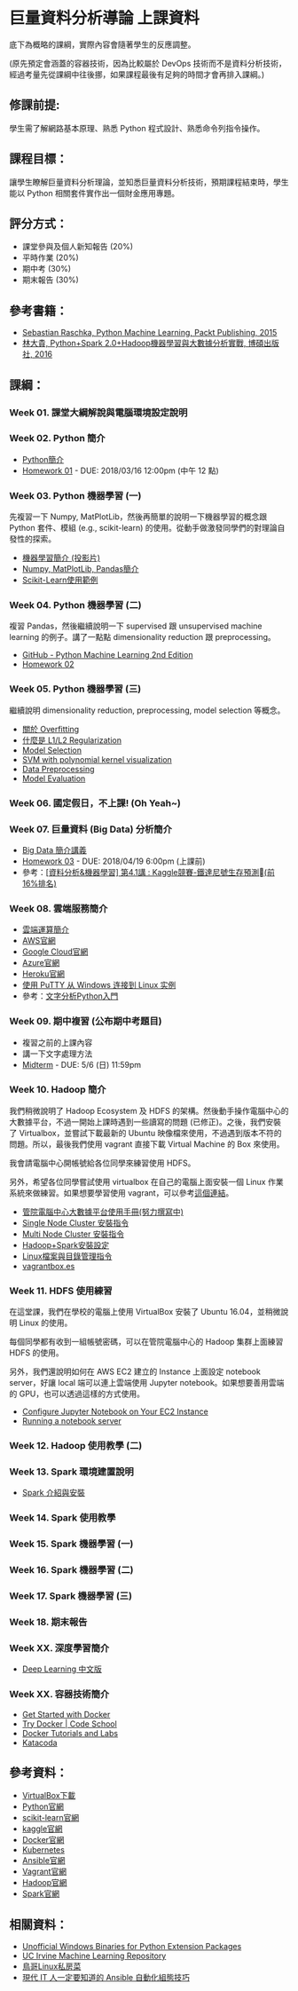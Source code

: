 # 巨量資料分析導論 上課資料

底下為概略的課綱，實際內容會隨著學生的反應調整。

(原先預定會涵蓋的容器技術，因為比較屬於 DevOps 技術而不是資料分析技術，經過考量先從課綱中往後挪，如果課程最後有足夠的時間才會再排入課綱。)

## 修課前提:

學生需了解網路基本原理、熟悉 Python 程式設計、熟悉命令列指令操作。 

## 課程目標：

讓學生瞭解巨量資料分析理論，並知悉巨量資料分析技術，預期課程結束時，學生能以 Python 相關套件實作出一個財金應用專題。

## 評分方式：

* 課堂參與及個人新知報告 (20%)
* 平時作業 (20%)
* 期中考 (30%)
* 期末報告 (30%)

## 參考書籍：

* [Sebastian Raschka, Python Machine Learning, Packt Publishing, 2015](http://bit.ly/2FM9CMN)
* [林大貴, Python+Spark 2.0+Hadoop機器學習與大數據分析實戰, 博碩出版社, 2016](http://www.books.com.tw/products/0010730134)

## 課綱：

### Week 01. 課堂大綱解說與電腦環境設定說明

### Week 02. Python 簡介

* [Python簡介](https://github.com/victorgau/Python_Basics)
* [Homework 01](https://github.com/victorgau/BigData20180301/tree/master/Homework01) - DUE: 2018/03/16 12:00pm (中午 12 點)

### Week 03. Python 機器學習 (一)

先複習一下 Numpy, MatPlotLib，然後再簡單的說明一下機器學習的概念跟 Python 套件、模組 (e.g., scikit-learn) 的使用。從動手做激發同學們的對理論自發性的探索。

* [機器學習簡介 (投影片)](http://bit.ly/2FDEvCH)
* [Numpy, MatPlotLib, Pandas簡介](https://goo.gl/YcsKxt)
* [Scikit-Learn使用範例](https://goo.gl/BRYJz6)

### Week 04. Python 機器學習 (二)

複習 Pandas，然後繼續說明一下 supervised 跟 unsupervised machine learning 的例子。講了一點點 dimensionality reduction 跟 preprocessing。

* [GitHub - Python Machine Learning 2nd Edition](http://bit.ly/2leKZeb)
* [Homework 02](https://bit.ly/2IOLTJn)

### Week 05. Python 機器學習 (三)

繼續說明 dimensionality reduction, preprocessing, model selection 等概念。

* [關於 Overfitting](https://bit.ly/2uv4t6b)
* [什麼是 L1/L2 Regularization](https://www.youtube.com/watch?v=TmzzQoO8mr4)
* [Model Selection](https://bit.ly/2Iagwbd)
* [SVM with polynomial kernel visualization](https://www.youtube.com/watch?v=3liCbRZPrZA)
* [Data Preprocessing](https://bit.ly/2pUTkGi)
* [Model Evaluation](https://bit.ly/2E9nKtE)

### Week 06. 國定假日，不上課! (Oh Yeah~)

### Week 07. 巨量資料 (Big Data) 分析簡介

* [Big Data 簡介講義](https://bit.ly/2JFQ7ng)
* [Homework 03](https://bit.ly/2HpoGQt) - DUE: 2018/04/19 6:00pm (上課前)
* 參考：[[資料分析&機器學習] 第4.1講 : Kaggle競賽-鐵達尼號生存預測(前16%排名)](https://bit.ly/2EJubnu)

### Week 08. 雲端服務簡介

* [雲端運算簡介](https://bit.ly/2EZegl9)
* [AWS官網](https://aws.amazon.com/tw/)
* [Google Cloud官網](https://cloud.google.com/)
* [Azure官網](https://azure.microsoft.com/zh-tw/)
* [Heroku官網](https://www.heroku.com/)
* [使用 PuTTY 从 Windows 连接到 Linux 实例](https://docs.aws.amazon.com/zh_cn/AWSEC2/latest/UserGuide/putty.html)
* 參考：[文字分析Python入門](https://www.slideshare.net/xiaohuang545/python-87902078)

### Week 09. 期中複習 (公布期中考題目)

* 複習之前的上課內容
* 講一下文字處理方法
* [Midterm](https://github.com/victorgau/BigData20180301/tree/master/Midterm) - DUE: 5/6 (日) 11:59pm

### Week 10. Hadoop 簡介

我們稍微說明了 Hadoop Ecosystem 及 HDFS 的架構。然後動手操作電腦中心的大數據平台，不過一開始上課時遇到一些讀寫的問題 (已修正)。之後，我們安裝了 Virtualbox，並嘗試下載最新的 Ubuntu 映像檔來使用，不過遇到版本不符的問題。所以，最後我們使用 vagrant 直接下載 Virtual Machine 的 Box 來使用。

我會請電腦中心開帳號給各位同學來練習使用 HDFS。

另外，希望各位同學嘗試使用 virtualbox 在自己的電腦上面安裝一個 Linux 作業系統來做練習。如果想要學習使用 vagrant，可以參考[這個連結](https://bit.ly/2rpdZEj)。

* [管院電腦中心大數據平台使用手冊(努力撰寫中)](https://cccm.gitbook.io/bigdata-platform-user-guide/)
* [Single Node Cluster 安裝指令](https://goo.gl/X7ZcJj)
* [Multi Node Cluster 安裝指令](https://goo.gl/Q9tCL7)
* [Hadoop+Spark安裝設定](https://ppt.cc/fphjjx)
* [Linux檔案與目錄管理指令](http://linux.vbird.org/linux_basic/redhat6.1/linux_06command.php#filesystem)
* [vagrantbox.es](http://www.vagrantbox.es/)

### Week 11. HDFS 使用練習

在這堂課，我們在學校的電腦上使用 VirtualBox 安裝了 Ubuntu 16.04，並稍微說明 Linux 的使用。

每個同學都有收到一組帳號密碼，可以在管院電腦中心的 Hadoop 集群上面練習 HDFS 的使用。

另外，我們還說明如何在 AWS EC2 建立的 Instance 上面設定 notebook server，好讓 local 端可以連上雲端使用 Jupyter notebook。如果想要善用雲端的 GPU，也可以透過這樣的方式使用。

* [Configure Jupyter Notebook on Your EC2 Instance](https://docs.aws.amazon.com/mxnet/latest/dg/setup-jupyter-configure-server.html)
* [Running a notebook server](http://jupyter-notebook.readthedocs.io/en/stable/public_server.html)

### Week 12. Hadoop 使用教學 (二)

### Week 13. Spark 環境建置說明

* [Spark 介紹與安裝](https://goo.gl/BbHGKt)

### Week 14. Spark 使用教學

### Week 15. Spark 機器學習 (一)

### Week 16. Spark 機器學習 (二)

### Week 17. Spark 機器學習 (三)

### Week 18. 期末報告

### Week XX. 深度學習簡介

* [Deep Learning 中文版](https://github.com/exacity/deeplearningbook-chinese/releases/)

### Week XX. 容器技術簡介

* [Get Started with Docker](https://docs.docker.com/get-started/)
* [Try Docker | Code School](https://www.codeschool.com/courses/try-docker)
* [Docker Tutorials and Labs](https://github.com/docker/labs)
* [Katacoda](https://www.katacoda.com/)

## 參考資料：

* [VirtualBox下載](https://www.virtualbox.org/wiki/Downloads)
* [Python官網](https://www.python.org/)
* [scikit-learn官網](http://scikit-learn.org/stable/)
* [kaggle官網](https://www.kaggle.com/)
* [Docker官網](https://www.docker.com/)
* [Kubernetes](https://kubernetes.io/)
* [Ansible官網](https://www.ansible.com/)
* [Vagrant官網](https://www.vagrantup.com/)
* [Hadoop官網](http://hadoop.apache.org/)
* [Spark官網](https://spark.apache.org/)

## 相關資料：

* [Unofficial Windows Binaries for Python Extension Packages](https://www.lfd.uci.edu/~gohlke/pythonlibs/)
* [UC Irvine Machine Learning Repository](https://archive.ics.uci.edu/ml/index.php)
* [鳥哥Linux私房菜](http://linux.vbird.org/)
* [現代 IT 人一定要知道的 Ansible 自動化組態技巧](https://legacy.gitbook.com/book/chusiang/automate-with-ansible/details)